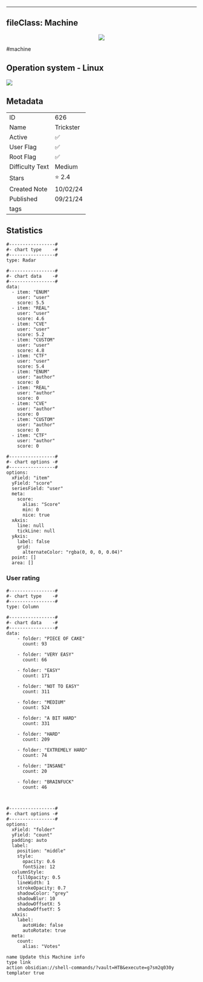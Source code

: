 
---
fileClass: Machine
---

<p align="center"> <img src= "https://www.hackthebox.com//storage/avatars/0eff5f0d7d2208024e519e5abfb132d0.png"> </p>

#machine

## Operation system - Linux
<img style = "max-width:70px" src = "app://local//home/kali/HTNotes/HTB/.res/Linux.png">

## Metadata

|                       |   |
| ----------------      | - |
| ID                    |626 |
| Name                  |Trickster |
| Active                |✅  |
| User Flag             |✅ |
| Root Flag             |✅|
| Difficulty Text       |Medium  |
| Stars                 |⭐️ 2.4 |
| Created Note          |10/02/24 |
| Published             |09/21/24 |
| tags                  | |

<p style = "display:none">
id:: 626
active:: True
name:: Trickster
os::Linux
user_flag:: True
root_flag:: True
difficulty_text:: Medium
stars:: 2.4
created:: 10/02/2024
published:: 09/21/24
avatar:: /storage/avatars/0eff5f0d7d2208024e519e5abfb132d0.png
tags:: 
</p>

## Statistics


```chartsview
#-----------------#
#- chart type    -#
#-----------------#
type: Radar

#-----------------#
#- chart data    -#
#-----------------#
data:
  - item: "ENUM"
    user: "user"
    score: 5.5
  - item: "REAL"
    user: "user"
    score: 4.6
  - item: "CVE"
    user: "user"
    score: 5.2
  - item: "CUSTOM"
    user: "user"
    score: 4.8
  - item: "CTF"
    user: "user"
    score: 5.4
  - item: "ENUM"
    user: "author"
    score: 0
  - item: "REAL"
    user: "author"
    score: 0
  - item: "CVE"
    user: "author"
    score: 0
  - item: "CUSTOM"
    user: "author"
    score: 0
  - item: "CTF"
    user: "author"
    score: 0

#-----------------#
#- chart options -#
#-----------------#
options:
  xField: "item"
  yField: "score"
  seriesField: "user"
  meta:
    score:
      alias: "Score"
      min: 0
      nice: true
  xAxis:
    line: null
    tickLine: null
  yAxis:
    label: false
    grid:
      alternateColor: "rgba(0, 0, 0, 0.04)"
  point: []
  area: []
```



### User rating


```chartsview
#-----------------#
#- chart type    -#
#-----------------#
type: Column

#-----------------#
#- chart data    -#
#-----------------#
data:
    - folder: "PIECE OF CAKE"
      count: 93
     
    - folder: "VERY EASY"
      count: 66

    - folder: "EASY"
      count: 171
      
    - folder: "NOT TO EASY"
      count: 311
      
    - folder: "MEDIUM"
      count: 524
     
    - folder: "A BIT HARD"
      count: 331
      
    - folder: "HARD"
      count: 209
      
    - folder: "EXTREMELY HARD"
      count: 74
      
    - folder: "INSANE"
      count: 20
      
    - folder: "BRAINFUCK"
      count: 46

    

#-----------------#
#- chart options -#
#-----------------#
options:
  xField: "folder"
  yField: "count"
  padding: auto
  label:
    position: "middle"
    style:
      opacity: 0.6
      fontSize: 12
  columnStyle:
    fillOpacity: 0.5
    lineWidth: 1
    strokeOpacity: 0.7
    shadowColor: "grey"
    shadowBlur: 10
    shadowOffsetX: 5
    shadowOffsetY: 5
  xAxis:
    label:
      autoHide: false
      autoRotate: true
  meta:
    count:
      alias: "Votes"
```



```button
name Update this Machine info
type link
action obsidian://shell-commands/?vault=HTB&execute=g7sm2q030y
templater true
```

